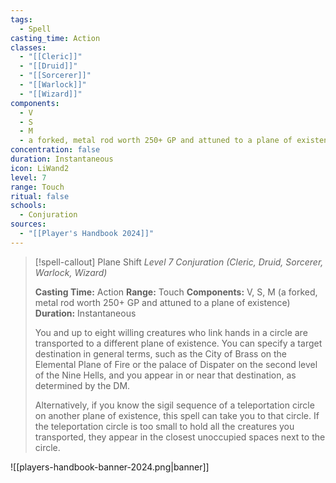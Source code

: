 ```yaml
---
tags:
  - Spell
casting_time: Action
classes:
  - "[[Cleric]]"
  - "[[Druid]]"
  - "[[Sorcerer]]"
  - "[[Warlock]]"
  - "[[Wizard]]"
components:
  - V
  - S
  - M
  - a forked, metal rod worth 250+ GP and attuned to a plane of existence
concentration: false
duration: Instantaneous
icon: LiWand2
level: 7
range: Touch
ritual: false
schools:
  - Conjuration
sources: 
  - "[[Player's Handbook 2024]]"
---
```

>[!spell-callout] Plane Shift
>_Level 7 Conjuration (Cleric, Druid, Sorcerer, Warlock, Wizard)_
>
>**Casting Time:** Action
>**Range:** Touch
>**Components:** V, S, M (a forked, metal rod worth 250+ GP and attuned to a plane of existence)
>**Duration:** Instantaneous
>
>You and up to eight willing creatures who link hands in a circle are transported to a different plane of existence. You can specify a target destination in general terms, such as the City of Brass on the Elemental Plane of Fire or the palace of Dispater on the second level of the Nine Hells, and you appear in or near that destination, as determined by the DM.
>
>Alternatively, if you know the sigil sequence of a teleportation circle on another plane of existence, this spell can take you to that circle. If the teleportation circle is too small to hold all the creatures you transported, they appear in the closest unoccupied spaces next to the circle.


![[players-handbook-banner-2024.png|banner]]